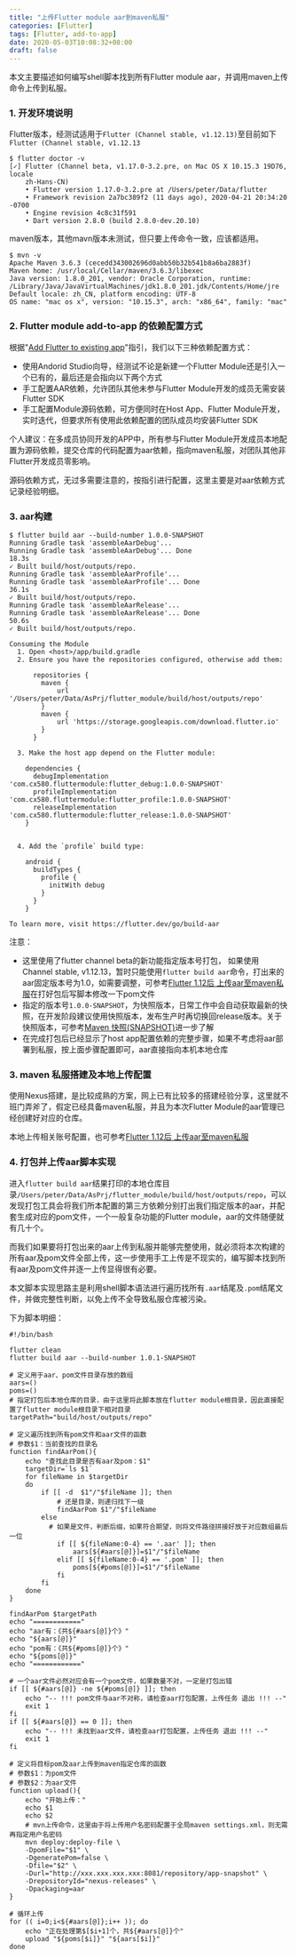 ```yaml
---
title: "上传Flutter module aar到maven私服"
categories: [Flutter]
tags: [Flutter, add-to-app]
date: 2020-05-03T10:08:32+08:00
draft: false
---
```


本文主要描述如何编写shell脚本找到所有Flutter module aar，并调用maven上传命令上传到私服。

### 1. 开发环境说明

Flutter版本，经测试适用于`Flutter (Channel stable, v1.12.13)`至目前如下`Flutter (Channel stable, v1.12.13`

```shell
$ flutter doctor -v
[✓] Flutter (Channel beta, v1.17.0-3.2.pre, on Mac OS X 10.15.3 19D76, locale
    zh-Hans-CN)
    • Flutter version 1.17.0-3.2.pre at /Users/peter/Data/flutter
    • Framework revision 2a7bc389f2 (11 days ago), 2020-04-21 20:34:20 -0700
    • Engine revision 4c8c31f591
    • Dart version 2.8.0 (build 2.8.0-dev.20.10)
```

maven版本，其他mavn版本未测试，但只要上传命令一致，应该都适用。

```shell
$ mvn -v
Apache Maven 3.6.3 (cecedd343002696d0abb50b32b541b8a6ba2883f)
Maven home: /usr/local/Cellar/maven/3.6.3/libexec
Java version: 1.8.0_201, vendor: Oracle Corporation, runtime: /Library/Java/JavaVirtualMachines/jdk1.8.0_201.jdk/Contents/Home/jre
Default locale: zh_CN, platform encoding: UTF-8
OS name: "mac os x", version: "10.15.3", arch: "x86_64", family: "mac"
```

### 2. Flutter module add-to-app 的依赖配置方式

根据"[Add Flutter to existing app](https://flutter.dev/docs/development/add-to-app)"指引，我们以下三种依赖配置方式：

* 使用Andorid Studio向导，经测试不论是新建一个Flutter Module还是引入一个已有的，最后还是会指向以下两个方式
* 手工配置AAR依赖，允许团队其他未参与Flutter Module开发的成员无需安装Flutter SDK
* 手工配置Module源码依赖，可方便同时在Host App、Flutter Module开发，实时迭代，但要求所有使用此依赖配置的团队成员均安装Flutter SDK

个人建议：在多成员协同开发的APP中，所有参与Flutter Module开发成员本地配置为源码依赖，提交仓库的代码配置为aar依赖，指向maven私服，对团队其他非Flutter开发成员零影响。

源码依赖方式，无过多需要注意的，按指引进行配置，这里主要是对aar依赖方式记录经验明细。

### 3. aar构建

```shell
$ flutter build aar --build-number 1.0.0-SNAPSHOT
Running Gradle task 'assembleAarDebug'...                               
Running Gradle task 'assembleAarDebug'... Done                     18.3s
✓ Built build/host/outputs/repo.
Running Gradle task 'assembleAarProfile'...                             
Running Gradle task 'assembleAarProfile'... Done                   36.1s
✓ Built build/host/outputs/repo.
Running Gradle task 'assembleAarRelease'...                             
Running Gradle task 'assembleAarRelease'... Done                   50.6s
✓ Built build/host/outputs/repo.

Consuming the Module
  1. Open <host>/app/build.gradle
  2. Ensure you have the repositories configured, otherwise add them:

      repositories {
        maven {
            url '/Users/peter/Data/AsPrj/flutter_module/build/host/outputs/repo'
        }
        maven {
            url 'https://storage.googleapis.com/download.flutter.io'
        }
      }

  3. Make the host app depend on the Flutter module:

    dependencies {
      debugImplementation 'com.cx580.fluttermodule:flutter_debug:1.0.0-SNAPSHOT'
      profileImplementation 'com.cx580.fluttermodule:flutter_profile:1.0.0-SNAPSHOT'
      releaseImplementation 'com.cx580.fluttermodule:flutter_release:1.0.0-SNAPSHOT'
    }


  4. Add the `profile` build type:

    android {
      buildTypes {
        profile {
          initWith debug
        }
      }
    }

To learn more, visit https://flutter.dev/go/build-aar
```

注意：

* 这里使用了flutter channel beta的新功能指定版本号打包， 如果使用Channel stable, v1.12.13，暂时只能使用`flutter build aar`命令，打出来的aar固定版本号为1.0，如需要调整，可参考[Flutter 1.12后 上传aar至maven私服](https://juejin.im/post/5e3c0ad351882549087d90b5)在打好包后写脚本修改一下pom文件
* 指定的版本号`1.0.0-SNAPSHOT`，为快照版本，日常工作中会自动获取最新的快照，在开发阶段建议使用快照版本，发布生产时再切换回release版本。关于快照版本，可参考[Maven 快照(SNAPSHOT)](https://www.runoob.com/maven/maven-snapshots.html)进一步了解
* 在完成打包后已经显示了host app配置依赖的完整步骤，如果不考虑将aar部署到私服，按上面步骤配置即可，aar直接指向本机本地仓库

### 3. maven 私服搭建及本地上传配置

使用Nexus搭建，是比较成熟的方案，网上已有比较多的搭建经验分享，这里就不班门弄斧了，假定已经具备maven私服，并且为本次Flutter Module的aar管理已经创建好对应的仓库。

本地上传相关账号配置，也可参考[Flutter 1.12后 上传aar至maven私服](https://juejin.im/post/5e3c0ad351882549087d90b5)

### 4. 打包并上传aar脚本实现

进入`flutter build aar`结果打印的本地仓库目录`/Users/peter/Data/AsPrj/flutter_module/build/host/outputs/repo`，可以发现打包工具会将我们所本配置的第三方依赖分别打出我们指定版本的aar，并配套生成对应的pom文件，一个一般复杂功能的Flutter module，aar的文件随便就有几十个。

而我们如果要将打包出来的aar上传到私服并能够完整使用，就必须将本次构建的所有aar及pom文件全部上传，这一步使用手工上传是不现实的，编写脚本找到所有aar及pom文件并逐一上传显得很有必要。

本文脚本实现思路主是利用shell脚本语法进行遍历找所有`.aar`结尾及`.pom`结尾文件，并做完整性判断，以免上传不全导致私服仓库被污染。

下为脚本明细：

```shell
#!/bin/bash

flutter clean
flutter build aar --build-number 1.0.1-SNAPSHOT

# 定义用于aar、pom文件目录存放的数组
aars=()
poms=()
# 指定打包后本地仓库的目录，由于这里将此脚本放在flutter module根目录，因此直接配置了flutter module根目录下相对目录
targetPath="build/host/outputs/repo"

# 定义遍历找到所有pom文件和aar文件的函数
# 参数$1：当前查找的目录名
function findAarPom(){
	echo "查找此目录是否有aar及pom：$1"
	targetDir=`ls $1`
	for fileName in $targetDir
	do
		if [[ -d  $1"/"$fileName ]]; then
			# 还是目录，则递归找下一级
			findAarPom $1"/"$fileName
		else
		  # 如果是文件，判断后缀，如果符合期望，则将文件路径拼接好放于对应数组最后一位
			if [[ ${fileName:0-4} == '.aar' ]]; then
				aars[${#aars[@]}]=$1"/"$fileName
			elif [[ ${fileName:0-4} == '.pom' ]]; then
				poms[${#poms[@]}]=$1"/"$fileName
			fi
		fi
	done
}

findAarPom $targetPath
echo "============"
echo "aar有：《共${#aars[@]}个》"
echo "${aars[@]}"
echo "pom有：《共${#poms[@]}个》"
echo "${poms[@]}"
echo "============"

# 一个aar文件必然对应会有一个pom文件，如果数量不对，一定是打包出错
if [[ ${#aars[@]} -ne ${#poms[@]} ]]; then
	echo "-- !!! pom文件与aar不对称，请检查aar打包配置，上传任务 退出 !!! --"
    exit 1
fi
if [[ ${#aars[@]} == 0 ]]; then
	echo "-- !!! 未找到aar文件，请检查aar打包配置，上传任务 退出 !!! --"
    exit 1
fi

# 定义将目标pom及aar上传到maven指定仓库的函数
# 参数$1：为pom文件
# 参数$2：为aar文件
function upload(){
	echo "开始上传："
	echo $1
	echo $2
	# mvn上传命令，这里由于将上传用户名密码配置于全局maven settings.xml，则无需再指定用户名密码
	mvn deploy:deploy-file \
	-DpomFile="$1" \
	-DgeneratePom=false \
	-Dfile="$2" \
	-Durl="http://xxx.xxx.xxx.xxx:8081/repository/app-snapshot" \
	-DrepositoryId="nexus-releases" \
	-Dpackaging=aar
}

# 循环上传
for (( i=0;i<${#aars[@]};i++ )); do
    echo "正在处理第$[$i+1]个，共${#aars[@]}个"
    upload "${poms[$i]}" "${aars[$i]}"
done
```







